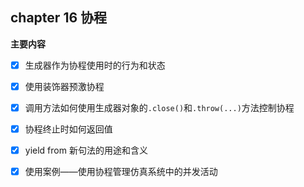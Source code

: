 ## chapter 16 协程

**主要内容**

- [x] 生成器作为协程使用时的行为和状态

- [x] 使用装饰器预激协程

- [x] 调用方法如何使用生成器对象的`.close()`和`.throw(...)`方法控制协程

- [x] 协程终止时如何返回值

- [x] yield from 新句法的用途和含义

- [x] 使用案例——使用协程管理仿真系统中的并发活动

#### 
